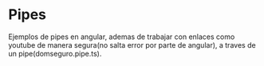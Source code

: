 # Pipes

Ejemplos de pipes en angular, ademas de trabajar con enlaces como youtube de manera segura(no salta error por parte de angular), a traves de un pipe(domseguro.pipe.ts). 
